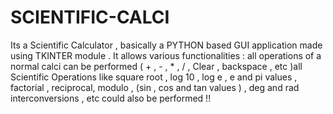 # SCIENTIFIC-CALCI
Its a Scientific Calculator , basically a PYTHON based GUI application made using TKINTER module .
It allows various functionalities : all operations of a normal calci can be performed ( + , - , * , / , 
Clear , backspace , etc )all Scientific Operations like square root , log 10 , log e , e and pi values 
, factorial , reciprocal, modulo , (sin , cos and tan values ) , deg and rad interconversions , etc 
could also be performed !!
